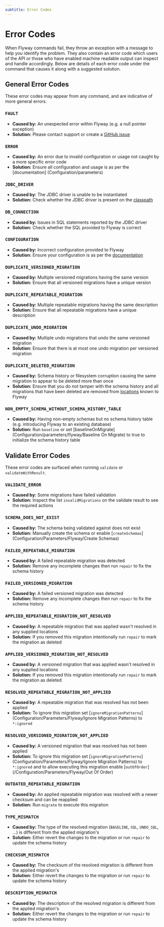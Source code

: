 ```yaml
---
subtitle: Error Codes
---
```


# Error Codes

When Flyway commands fail, they throw an exception with a message to help you identify the problem. They also contain an error code which users of the API or those who have enabled machine readable output can inspect and handle accordingly. Below are details of each error code under the command that causes it along with a suggested solution.


## General Error Codes
These error codes may appear from any command, and are indicative of more general errors.

### `FAULT`
- **Caused by:** An unexpected error within Flyway (e.g. a null pointer exception)
- **Solution:** Please contact support or create a [GitHub issue](https://github.com/flyway/flyway/issues)

### `ERROR`
- **Caused by:** An error due to invalid configuration or usage not caught by a more specific error code
- **Solution:** Ensure all configuration and usage is as per the [documentation] (Configuration/parameters)

### `JDBC_DRIVER`
- **Caused by:** The JDBC driver is unable to be instantiated
- **Solution:** Check whether the JDBC driver is present on the [classpath](<Usage/Adding to the classpath>)

### `DB_CONNECTION`
- **Caused by:** Issues in SQL statements reported by the JDBC driver
- **Solution:** Check whether the SQL provided to Flyway is correct

### `CONFIGURATION`
- **Caused by:** Incorrect configuration provided to Flyway
- **Solution:** Ensure your configuration is as per the [documentation](Configuration/parameters/)

### `DUPLICATE_VERSIONED_MIGRATION`
- **Caused by:** Multiple versioned migrations having the same version
- **Solution:** Ensure that all versioned migrations have a unique version

### `DUPLICATE_REPEATABLE_MIGRATION`
- **Caused by:** Multiple repeatable migrations having the same description
- **Solution:** Ensure that all repeatable migrations have a unique description

### `DUPLICATE_UNDO_MIGRATION`
- **Caused by:** Multiple undo migrations that undo the same versioned migration
- **Solution:** Ensure that there is at most one undo migration per versioned migration

### `DUPLICATE_DELETED_MIGRATION`
- **Caused by:** Schema history or filesystem corruption causing the same migration to appear to be deleted more than once
- **Solution:** Ensure that you do not tamper with the schema history and all migrations that have been deleted are removed from [locations](Configuration/parameters/flyway/locations) known to Flyway

### `NON_EMPTY_SCHEMA_WITHOUT_SCHEMA_HISTORY_TABLE`
- **Caused by:** Having non-empty schemas but no schema history table (e.g. introducing Flyway to an existing database)
- **Solution:** Run `baseline` or set [baselineOnMigrate](Configuration/parameters/flyway/Baseline On Migrate) to true to initialize the schema history table


## Validate Error Codes
These error codes are surfaced when running `validate` or `validateWithResult`.

### `VALIDATE_ERROR`
- **Caused by:** Some migrations have failed validation
- **Solution:** Inspect the list `invalidMigrations` on the validate result to see the required actions

### `SCHEMA_DOES_NOT_EXIST`
- **Caused by:** The schema being validated against does not exist
- **Solution:** Manually create the schema or enable [`createSchemas`](Configuration/Parameters/Flyway/Create Schemas)

### `FAILED_REPEATABLE_MIGRATION`
- **Caused by:** A failed repeatable migration was detected
- **Solution:** Remove any incomplete changes then run `repair` to fix the schema history

### `FAILED_VERSIONED_MIGRATION`
- **Caused by:** A failed versioned migration was detected
- **Solution:** Remove any incomplete changes then run `repair` to fix the schema history

### `APPLIED_REPEATABLE_MIGRATION_NOT_RESOLVED`
- **Caused by:** A repeatable migration that was applied wasn't resolved in any supplied locations
- **Solution:** If you removed this migration intentionally run `repair` to mark the migration as deleted

### `APPLIED_VERSIONED_MIGRATION_NOT_RESOLVED`
- **Caused by:** A versioned migration that was applied wasn't resolved in any supplied locations
- **Solution:** If you removed this migration intentionally run `repair` to mark the migration as deleted

### `RESOLVED_REPEATABLE_MIGRATION_NOT_APPLIED`
- **Caused by:** A repeatable migration that was resolved has not been applied
- **Solution:** To ignore this migration set [`ignoreMigrationPatterns`](Configuration/Parameters/Flyway/Ignore Migration Patterns) to `*:ignored`

### `RESOLVED_VERSIONED_MIGRATION_NOT_APPLIED`
- **Caused by:** A versioned migration that was resolved has not been applied
- **Solution:** To ignore this migration set [`ignoreMigrationPatterns`](Configuration/Parameters/Flyway/Ignore Migration Patterns) to `*:ignored` and to allow executing this migration enable [`outOfOrder`](/Configuration/Parameters/Flyway/Out Of Order)

### `OUTDATED_REPEATABLE_MIGRATION`
- **Caused by:** An applied repeatable migration was resolved with a newer checksum and can be reapplied
- **Solution:** Run `migrate` to execute this migration

### `TYPE_MISMATCH`
- **Caused by:** The type of the resolved migration (`BASELINE`, `SQL`, `UNDO_SQL`, ...) is different from the applied migration's
- **Solution:** Either revert the changes to the migration or run `repair` to update the schema history

### `CHECKSUM_MISMATCH`
- **Caused by:** The checksum of the resolved migration is different from the applied migration's
- **Solution:** Either revert the changes to the migration or run `repair` to update the schema history

### `DESCRIPTION_MISMATCH`
- **Caused by:** The description of the resolved migration is different from the applied migration's
- **Solution:** Either revert the changes to the migration or run `repair` to update the schema history
